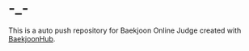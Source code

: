 # -_-
This is a auto push repository for Baekjoon Online Judge created with [BaekjoonHub](https://github.com/BaekjoonHub/BaekjoonHub).
